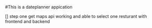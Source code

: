 #This is a dateplanner appication

[] step one get maps api working and able to select one resturant with frontend and backend

